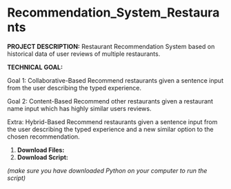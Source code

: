 # Recommendation_System_Restaurants

**PROJECT DESCRIPTION:** Restaurant Recommendation System based on historical data of user reviews of multiple restaurants.


**TECHNICAL GOAL:**

Goal 1: Collaborative-Based
Recommend restaurants given a sentence input from the user describing the typed experience.


Goal 2: Content-Based
Recommend other restaurants given a restaurant name input which has highly similar users reviews.  


Extra: Hybrid-Based
Recommend restaurants given a sentence input from the user describing the typed experience and a new similar option to the chosen recommendation.



1)	**Download Files:** 
2)	**Download Script:** 

_(make sure you have downloaded Python on your computer to run the script)_

